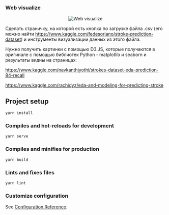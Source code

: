 ### Web visualize
<p align="center">
    <img src="https://raw.githubusercontent.com/shamil8/web-visualize/master/src/assets/img/web-visualize.png" alt="Web visualize">
</p>

Сделать страничку, на которой есть кнопка по загрузке файла .csv (его можно найти https://www.kaggle.com/fedesoriano/stroke-prediction-dataset) и инструменты визуализации данных из этого файла.

Нужно получить картинки с помощью D3.JS, которые получаются в оригинале с помощью библиотек Python - matplotlib и seaborn и результаты видны на страницах:

https://www.kaggle.com/navkanthjyothi/strokes-dataset-eda-prediction-84-recall

https://www.kaggle.com/rachidyz/eda-and-modeling-for-predicting-stroke

## Project setup
```
yarn install
```

### Compiles and hot-reloads for development
```
yarn serve
```

### Compiles and minifies for production
```
yarn build
```

### Lints and fixes files
```
yarn lint
```

### Customize configuration
See [Configuration Reference](https://cli.vuejs.org/config/).

